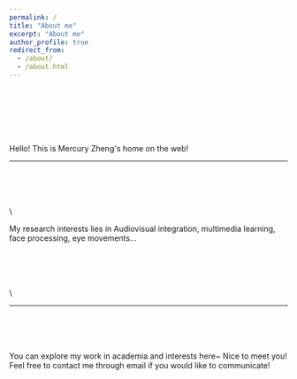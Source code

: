 ```yaml
---
permalink: /
title: "About me"
excerpt: "About me"
author_profile: true
redirect_from: 
  - /about/
  - /about.html
---
```

  \
  \
\
  \
  \
  \
  Hello! This is Mercury Zheng's home on the web!

----------------------------------------------------------------------------------------------------
  \
  \
 \
  \
  \
 
 My research interests lies in Audiovisual integration, multimedia learning, face processing, eye movements...
  
  \
  \
  \
  \
  \
  
----------------------------------------------------------------------------------------------------
  
\
  \
  \
  \
You can explore my work in academia and interests here~ Nice to meet you!
Feel free to contact me through email if you would like to communicate!

  

